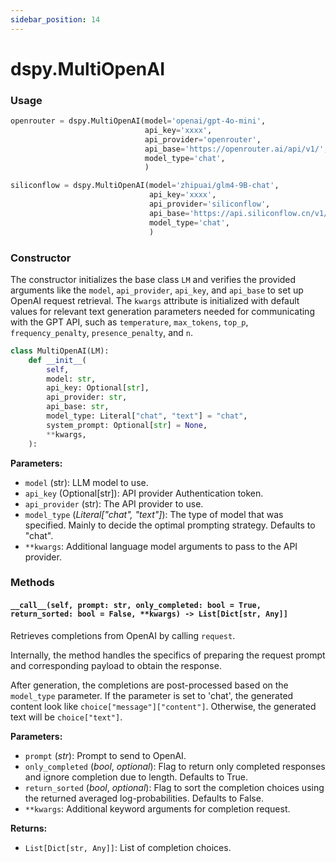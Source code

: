 ```yaml
---
sidebar_position: 14
---
```


# dspy.MultiOpenAI

### Usage

```python
openrouter = dspy.MultiOpenAI(model='openai/gpt-4o-mini', 
                              api_key='xxxx',
                              api_provider='openrouter',
                              api_base='https://openrouter.ai/api/v1/',
                              model_type='chat',
                              )

siliconflow = dspy.MultiOpenAI(model='zhipuai/glm4-9B-chat', 
                               api_key='xxxx',
                               api_provider='siliconflow',
                               api_base='https://api.siliconflow.cn/v1/',
                               model_type='chat',
                               )
```

### Constructor

The constructor initializes the base class `LM` and verifies the provided arguments like the `model`, `api_provider`, `api_key`, and `api_base` to set up OpenAI request retrieval. The `kwargs` attribute is initialized with default values for relevant text generation parameters needed for communicating with the GPT API, such as `temperature`, `max_tokens`, `top_p`, `frequency_penalty`, `presence_penalty`, and `n`.

```python
class MultiOpenAI(LM):
    def __init__(
        self,
        model: str,
        api_key: Optional[str],
        api_provider: str,
        api_base: str,
        model_type: Literal["chat", "text"] = "chat",
        system_prompt: Optional[str] = None,
        **kwargs,
    ):
```



**Parameters:** 
- `model` (str): LLM model to use.
- `api_key` (Optional[str]): API provider Authentication token.
- `api_provider` (str): The API provider to use.
- `model_type` (_Literal["chat", "text"]_): The type of model that was specified. Mainly to decide the optimal prompting strategy. Defaults to "chat".
- `**kwargs`: Additional language model arguments to pass to the API provider.

### Methods

#### `__call__(self, prompt: str, only_completed: bool = True, return_sorted: bool = False, **kwargs) -> List[Dict[str, Any]]`

Retrieves completions from OpenAI by calling `request`. 

Internally, the method handles the specifics of preparing the request prompt and corresponding payload to obtain the response.

After generation, the completions are post-processed based on the `model_type` parameter. If the parameter is set to 'chat', the generated content look like `choice["message"]["content"]`. Otherwise, the generated text will be `choice["text"]`.

**Parameters:**
- `prompt` (_str_): Prompt to send to OpenAI.
- `only_completed` (_bool_, _optional_): Flag to return only completed responses and ignore completion due to length. Defaults to True.
- `return_sorted` (_bool_, _optional_): Flag to sort the completion choices using the returned averaged log-probabilities. Defaults to False.
- `**kwargs`: Additional keyword arguments for completion request.

**Returns:**
- `List[Dict[str, Any]]`: List of completion choices.
